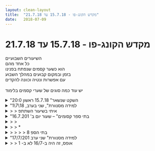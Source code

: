 ```yaml
---
layout: clean-layout
title:  "מקדש הקונג-פו - 15.7.18 עד 21.7.18"
date:   2018-07-09
---
```

# מקדש הקונג-פו - 15.7.18 עד 21.7.18 
השיעורים השבועיים<br> כל אחד מהם<br> הוא כשער קסמים שנפתח בפנינו<br> בזמן ובמקום קבועים במהלך השבוע<br> עם אפשרות ונטיה וכוונה להקדים<br> <br> יש עוד כמה סוגים של שערי קסמים בלימוד

<details>
                    <summary>"השקט שנשאר" 15.7.18 ראשון 20:0</summary>
                    שיעורי מתחיל בערך ב 19:30<br> ריב מנחה את יניב, את בועז ואותי<br> לעבודה בשלושה - <br> כל אחד מאיתנו ינחה בתורו, אחד אחרי השני,<br> כאשר אחד מאיתנו מנחה עבודה עם דגש פנימי והבא אחריו מנחה עבודה עם דגש חיצוני<br> וחוזר חלילה<br> ובכל עת, כל אחד מאיתנו מוזמן להזמין &quot;כוכב אורח&quot; לשיעור שלנו,<br> בין אם זה אחד התלמידים האחרים או חפץ\ צמח כלשהו <br> <br> בועז מתחיל - עבודה חפשית<br> מאפשרת לי תנועה מיטיבה <br> להתרווח<br> <br> אני - עבודה עם עדינות. לחקור את איכות זו - כלפי עצמנו, כלפי הגוף שלנו, בכל הרמות.<br> <br> יניב - להשתפר בפורמות<br> משתפרת עוד בפורמות שלמדתי והן הראשונה והשניה <br> <br> בועז - עבודה עם הנשימה<br> מעמיקה קצת את הנשימה, תשומת לב<br> <br> אני - לא זכור לי התרגיל שבחרתי להעביר או אם ישר עברנו ליניב - <br> יניב - מזמין כוכב אורח - את ריב<br> <br> ריב מעביר לנו הנחיה בנושא התעוררות לעצמנו - <br> כך לפעמים קורה במשך יומנו שאנו מתעוררים לעצמנו<br> ואז יכולה להיות לנו נטיה להגיב באופן שלילי יותר או שאינו מיטיב - <br> ולראות כמה שאנו ישנים רוב הזמן, לגנות עצמנו על כך.<br> וכאן, יש לנו הבחירה, לבחור לראות כמה יופי יש בזה שכרגע התעוררתי!<br> וכמה זה מופלא. <br> וכמה זו ממש התחלה מדהימה. או המשך מדהים. <br> <br> ההנחיה של ריב לנו בתחילת השיעור הייתה, שאני הראשונה שבוחרת לסיים שיעורי, ורק לאחר מכן בועז השני ואחריו יניב השלישי.<br> שיעורי מסתיים ב 20:30<br> <br> <br>
                  </details><details>
                    <summary>"למידה מסנוורת", שני בערב, 18\7\1</summary>
                    אהלן ישי, כאן ישי. מדווח מהשטח. זוכר שהיית ישי של אותו לילה בו כתבת את זה? <br> מעניין איך אתה עכשיו. מה שלומך?<br> <br> הנה, אני משאיר לך פה סיכום של השיעור שעברתי היום:<br> <br> הכל התחיל במעין רעש רקע בלתי פוסק, ותוך כדי הליכה ושיחה עם רפאל, משהו התחיל להתבהר לי, בעיקר ראיתי חוסר חשק, רק שיעזבו אותי לנפשי.<br> <br> כשהגענו לדשא בגן העצמאות רפאל אמר לי משהו כמו &quot;פשוט תהיה עם החפירות האלה&quot;, ומרגע שהוא אמר את זה משהו השתחרר קצת, נשכבתי על הדשא והתחלתי לצאת מהסרט.<br> <br> בשכיבה על הדשא עשיתי תנועות עם הידיים של העלאתן והורדתן כמו <a href=http://www.tapuz.co.il/communa/viewmsgcommuna.asp?communaid=40780&msgid=57124332 target=_blank style=color:blue>בשיעור הזה</a>. משהו נפתח אצלי בתרגיל הזה, לפתע הייתי יותר כאן.<br> <br> רפאל הדגים תנועה כזאת שבה מתרוממים משכיבה היישר לעמידה במעין קפיצה שכזו בעזרת השכמות והידיים. ברגע שהוא הדגים ידעתי שאצליח לעשות זאת עוד היום. ניגשתי לנסיונות, ובאיזשהו שלב, אכן זה עלה בידי.<br> <br> בשלב הזה כבר הייתי במקום אחר לגמרי מאיך שהתחלתי את השיעור. הייתי יותר פתוח.<br> <br> התאמנתי עם רפאל על משהו שקשור ללחימה והרגשתי שלא בא לי על זה. שיתפתי אותו והגענו לתרגול שכן היה בא לי עליו, משהו שהבנתי למה אני עושה אותו.<br> <br> קיבלתי שני טיפים: אחד מרפאל שהטיפ שלו היה לקרוא לאומנות הלחימה בשם אחר, שיטיב עם העבודה שלי - &quot;אמנות האינטראקציה&quot; למשל.<br> מריב קיבלתי טיפ שאמר לי להסתכל על הרגעים בהם חל אצלי שינוי לטובה, לראות מה הוביל אליהם, לתת להם חשיבות.<br> <br> לילה טוב (ואם לא לילה עכשיו אז פשוט טוב).
                  </details><details>
                    <summary>> > איתי בשיעור השתתפ</summary>
                    ריב, רפאל, ודניאל.<br> <br> הוא התחיל סביב 20:00 <br> והסתיים סביב 22:00. <br> נדמה לי.
                  </details><details>
                    <summary>"בתי ספר קסומים" – שעור יום ב' 16.7.201</summary>
                    התחלה: 6:25 – סיום 8:48<br> משת&#39;: אינגריד – מנחה: בן<br> <br> הדגש האישי שלי: ללמוד לשים לב לפרטים שאני נוטה לדלג עליהם בתשומת הלב שלי,&nbsp;&nbsp;או ממש להיות עיוורת לגביהם.<br> <br> הגעתי לשיעור אחרי לילה קצר מאוד, של מעט שעות שינה - בשל סוג של אנרגיה גבוהה ובלתי נשלטת שלא אפשרה לי להירדם. <br> הצלחתי להרפות מהעמדה המקובלת ומעוררת הדאגה על &quot;חוסר שינה&quot;. הצלחתי להגיע לשיעור ברוגע ועם תחושה נעימה במיוחד ברגליים ובכפות הרגליים, למרות כיווצי שרירים בשוקיים עקב הליכה מרובה בימים קודם לכן. הייתה מעין תחושה שאני מוכנה &quot;לצלול&quot; לעומק של כל דבר שלא יבוא ובלבד שאסיר מעלי את דפוס עיוורון הרגעי שמונע ממני לראות פרטים מסוימים.<br> עברתי עם בן לגן דובנוב תוך כדי שהבנתי שזכיתי בלוטו: שיעור פרטי עם בן – איזה כיף!<br> בן העברי לי כל מיני שיעורים ולבסוף קרא להם &quot;בית ספר&quot; – אכן כל אחד הוא בית ספר:<br> -&nbsp;&nbsp;&nbsp;&nbsp;בית ספר לאומנות התנועה – תרגול פורם חמשת החיות<br> -&nbsp;&nbsp;&nbsp;&nbsp;בית ספר לאומנות הלחימה - לחימה לסירוגין נגד עצמי <br> -&nbsp;&nbsp;&nbsp;&nbsp;בית ספר לבעיטות<br> -&nbsp;&nbsp;&nbsp;&nbsp;בית ספר לקרב ידיים<br> -&nbsp;&nbsp;&nbsp;&nbsp;בית ספר לגמישות<br> -&nbsp;&nbsp;&nbsp;&nbsp;בית ספר לחיים (? לא בטוחה שכך בן ניסח את זה) – או אולי נוכחות<br> -&nbsp;&nbsp;&nbsp;&nbsp;בית ספר לתשומת לב החוצה<br> -&nbsp;&nbsp;&nbsp;&nbsp;בית ספר לעבודה פנימית<br> במהלך השיעור עבדתי על חלק מפורם חמשת החיות. לאחר כ-15-20 ד&#39; של אימון שבמהלכו בן שוב ושוב עצר אותי והראה לי דברים שאני עושה ולא עושה, למדתי דבר מאוד משמעותי, גם בחלקים אחרים של השיעור: לראות את הביצועים שלי מראש בדמיון, כמעין סרטוט, תוך נוכחות מאלה, כשבכל פעם ופעם אני ממציאה את התנועה מחדש, או יותר נכון, מציירת אותה. לאחר מכן הרגשתי שעשתי קפיצה רצינית בביצוע שלי.<br> קרב נגד עצמי – כמו משחק שחמט נגד עצמי שבו השחקן נע מצד לצד. היה מועיל מאוד ואפשר לי לראות.<br> שמתי לב במהלך האימון הזה שיש לי הרגל לחסום את יכול ההסרטה שלי בדמיון; כשהצלחתי לדמיין ולסרטט בדמיון את התנועות, הביצועים שלי היו הרבה יותר בשליטה ובהדרגה הערפול וה&quot;חורים השחורים&quot;&nbsp;&nbsp;בשדה הראייה הפנימי נעלמו. <br> בן הראה לי שאני מדחיקה או חונקת רגשות שמנסים לעלות – ושזו כנראה הסיבה לערפול שלי. מהרגע שאפשרתי לרגשות להיות נוכחיים, לא הייתי לי כל בעיה להיות נוכחת, להקשיב ולהיות בתשומת לב. וואו.<br> יצאתי מהשיעור עם תחושה של ריפוי עמוק ושהשתדרגתי בצורה משמעותית כאומנית לחימה. הידד!<br>
                  </details><details>
                    <summary>> > </summary>
                    &quot;בית ספר לתשומת לב החוצה&quot; - לא היתה כותרת כזאת או דומה לה.<br> מה שהיה שם הוא הכותרת &quot;בית ספר לעבודה פנימית&quot;.<br><br><table width='70%' cellpadding='0' cellspacing='0' bgcolor='#C6C7C6'><tr><td height='1'></td></tr></table><br><b>מדברים על מדיטציה:</b> <a href="http://forums.tapuz.co.il/meditation" target="_blank">http://forums.tapuz.co.il/meditation</a><br/><br/>לומדים את אמנות המדיטציה: <a href="http://www.ThePracticalMeditation.com" target="_blank" rel=nofollow>www.ThePracticalMeditation.com</a><br/>לומדים את אמנות היכולת: <a href="http://www.MagicalChanging.com" target="_blank" rel=nofollow>www.MagicalChanging.com</a>
                  </details><details>
                    <summary>> > *</summary>
                    היכן שכתבת כאן &quot;בית ספר לעבודה פנימית&quot; היתה הכותרת המקורית (בשיעור) &quot;בית ספר לאמנות הלמידה&quot; (זה המקום שבו עברנו על שמונת בתי הספר שבהם ביקרת במהלך השיעור).<br><br><table width='70%' cellpadding='0' cellspacing='0' bgcolor='#C6C7C6'><tr><td height='1'></td></tr></table><br><b>מדברים על מדיטציה:</b> <a href="http://forums.tapuz.co.il/meditation" target="_blank">http://forums.tapuz.co.il/meditation</a><br/><br/>לומדים את אמנות המדיטציה: <a href="http://www.ThePracticalMeditation.com" target="_blank" rel=nofollow>www.ThePracticalMeditation.com</a><br/>לומדים את אמנות היכולת: <a href="http://www.MagicalChanging.com" target="_blank" rel=nofollow>www.MagicalChanging.com</a>
                  </details><details>
                    <summary>> > > > 8 בתי הספ</summary>
                    תודה על ההבהרה, לא הצלחתי לזכור.
                  </details><details>
                    <summary>"למידה מסנוורת" שני ערב 17/7/201</summary>
                    בהתחלה נשאלתי אם יש לי משהו שאני רוצה לעבוד עליו בכמה דקות הקרובות, עניתי שככה ככה, ריב ישב איתי ועזר לי לבחור דבר אחד מבין האפשרויות שעמדו מולי. בחרתי בעבודה עם כאב, בין היתר בגלל שקצת לפני שהשיעור התחיל הרגשתי שעולה בי הרבה כאב רגשי. עבדתי על זה לא מעט זמן, בהתחלה בנקודת מפגש, אחר כך תוך כדי הליכה, וגם קצת באזור המדושא שהתמקמנו בו. התמקדתי בלאפשר לעצמי להרגיש את הכאב ולתת לו מקום, ובמקביל לוותר עליו ולאפשר לו להשתחרר, בשלב מסוים הוספתי גם להנות ממנו כל עוד הוא שם. תוך כדי הליכה הונחתי גם לשים לב לרגעים שבהם אני חוזר אחרי אובדן ריכוז, ושברגעים האלה להכניס גישה של &quot;טוב שחזרתי&quot; על פני סוג כזה או אחר של הלקאה עצמית על זה שאיבדתי ריכוז. הצלחתי, כנראה יותר מאי פעם, ליישם את זה, והרגשתי שזה משפר את העבודה שלי בצורה מפתיעה. בשלב מסויים בהליכה הרגשתי כבר מותש מהכאב וההתמקדות בו ועברתי לבעיקר לוותר עליו ולאפשר לו להשתחרר. כשהתמקמנו עברתי להתמקד בלאפשר לכאב לנוע בחופשיות.<br> <br> סשן של תנועה עם דגש על הרמוניה עם הקרקע. בהתחלה הונחתי לדמיין/להרגיש שהאדמה מרפאת ומרוממת אותי ולנוע בתוך הדמיון/מצב הזה. אחר כך לתרגל מעברים משכיבה לעמידה כשבשכיבה אני נכנס להלך רוח של יאוש,ויתור,כניעה וקריסה, והמעבר מעמידה נעשה מבקביל למשהו בתוכי שמתעורר וקם. זה היה תרגול פשוט מדהים. ממש הרגשתי בשכיבה שאני מוותר על הכל ומשהו מתעורר בתוכי כשקמתי. ראיתי את הדפוס הפנימי שלי שבו יש מאבק בין המקום בתוכי שרוצה לקרוס למקום שרוצה לעמוד על הרגליים והצלחתי במהלך התרגול לאפשר לקימה לקרות בתוך חוויה של אי מאבק. חשבתי על הנפילות בחיים האישיים שלי, שבאות לידי ביטוי בהסתגרות בבית ובילוי של ימים שלמים מול המחשב, נהיה לי ברור יותר איך אצל אנשים שונים חווית הנפילה לובשת צורות אחרות לגמרי, ותהיתי איך אני רוצה לשנות את ההתנהלות שלי מול הסיטואציות האלה.<br> <br> לאחר מכן עברנו לתרגל עמידת נר, עמידת ראש (שהייתי מופתע לגלות שאני עדיין יכול לעשות אחרי שלא ניסיתי מאז שהייתי נער), ואז מעברים משכיבה לעמידה תוך כדי קפיצה בעזרת השכמות והידיים (זה היה מאוד כיף, קיבלתי כמה מכות בשכמות בדרך, אני מאמין שאם אני אוכל להתאמן על משטח יותר רך אני אוכל להצליח).<br> <br> ישבנו ביחד והונחנו להסתכל על השיעור, לחלק אותו לכמה פאזות ולשתף בחלוקה שיצרנו. תשומת הלב שלנו הופנתה לזה שחלוקות מהסוג הזה עשויות לגרום לנו למיסוך הזיכרון שלנו. הונחנו להסתכל על עצמנו ועל האחרים כמו שהם עכשיו ואז לתת טיפים אחד לשני. נתתי לריב טיפ ללמוד להיות קשוב יותר לצרכים שלו. רפי נתן לי טיפ, בהתמודדות עם גבולות, לבוא, לפחות בחל מהמקרים עם הלך רוח של נחישות ללא פשרות ולבוא בגישה של פשוט לפוצץ את הגבולות ולפרוץ אותם. לחלוטין אימצתי את הטיפ שקיבלתי והודעתי לרפי שאני אתן לו בעתיד דיווח על ההתקדמות בנושא.<br> <br> אני וישי הונחנו להתקדם במשהו ביחד לכמה דקות, ניהלנו שיחה על הטיפים שקיבלנו ואיך אנחנו רוצים לישם אותם בהמשך. לאחר מכן הונחתי להתקדם במשהו עם עצמי במשך כמה דקות, עבדתי על לישם את ההלך רוח שרפי הצביע עליו דרך תנועה, רצתי קצת, התנוענתי בחופשיות וטיפסתי על עץ. סיימתי לעצמי את השיעור.
                  </details><details>
                    <summary>> > אופס, זה היה ב-16/7 לא ב- 1</summary>
                    
                  </details><details>
                    <summary>ראשון 20:00, 15.7.18, "השקט שנשאר</summary>
                    משך השיעור 19:45-21:10 פחות או יותר.<br> עם יניב ועדי, כששרביט ההנחיה עובר בינינו בסבב ואחרי כל 3 הנחיות מזמינים &quot;כוכב אורח&quot; להנחותנו (למשל תלמיד אחר בסביבתנו, או כל דבר שאנחנו בוחרים ביחד שינחה אותנו). מרכז הכובד של כל עבודה אמור לעבור בין חיצוני לפנימי לסירוגין, מהנחיה להנחיה:<br> - עבודה חופשית (תרגלתי מנוחה לעיניים)<br> - איכות של עדינות בסביבה תנועתית<br> - פורמות<br> - (בהנחיית כוכב אורח - ריב) ברגעים שאני מזהה שלא הייתי פה, רגעי התעוררות כאלה - אפשר להגיב בבאסה על שנרדמתי ואפשר להגיב בשמחה על הזיהוי של זה. תרגלנו לבחור בתגובה המוארת יותר, אפילו שזה מלאכותי כרגע ולא קורה מעצמו.<br> - תשומת לב לנשימה בתוך סביבת עבודה חיצונית לבחירתי<br> (השיעור של עדי הסתיים כאן, המשכתי בסבב עם יניב)<br> - תרגיל התבוננות בעין אחת (יד מסתירה כתריס), בעיקר בעין חלשה<br> - תרגול של מנוחה, בכל הרבדים<br> - (ריב הנחה) לשים לב לדמות הפנימית שאני מחזיק ביחס להורים שלי. יכול להיות שהיא מוגבלת ותקועה, לא שייכת לסביבה שבה נמצאת ולא משתנה. אולי בניגוד לאיך שההורים שלי באמת. לאפשר לה להיות חיה, דינמית, כמו שאר הסביבה שהיא נמצאת בתוכה.<br> - הליכות התעמלות (תרגלתי רק לרגע)
                  </details><details>
                    <summary>שלישי21:30 17.7.2018 "לב העניין</summary>
                    הגעתי לנק&#39; המפגש ב20:30, השיעור שלי התחיל כמה דק&#39; מאוחר יותר.<br> עברתי על חומרים שקשורים ללימוד של אקהרט טולה. התנסיתי בהתבוננות באובייקטים השונים<br> החולפים בי. <br> <br> סיגל התחילה לי את השיעור הרשמי. תוך כדי עליה למקום השיעור (גג גן העיר, החלק הצפוני) <br> שימת לב לאיברים שונים בגוף כשכל אחד אומר שם של איבר. בתוכי, תרגלתי &quot;הוספה&quot; של תשומת<br> לב במקום &quot;החלפה&quot;, כלומר, כפות רגליים… ואז גם שכמות וכו&#39; בנוסף לתחושת כפות הרגליים.<br> <br> לאחר מכן בגג גן העיר לשים לב להצלחות מהיום ומהשבוע ולומר &quot;יש&quot;. שמתי לב שבתוכי<br> עולים תגובות שלא כל כך מסכימים ל&quot;יש&quot; הזה. זה עזר לי לכוון את ה&quot;יש&quot; למקום כזה שלא<br> נלחם בתופעה הזו אלא שם לב באופן עמוק יותר למה שטוב, אומר את ה&quot;יש&quot; ומרגיש<br> אותו הרבה יותר טוב.<br> <br> <b>שלשת ההיערכויות</b><br> <br> <b>הצייר</b>: היכולת שלי למשל לצייר עם הגוף עבודת פורמות מרוממת, עבודות חיצוניות שונות...,<br> ופנימית, עבודות פנימיות, לכוון את תשומת הלב לכאן או לשם. מעין עבודה אקטיבית, ידועה, מתמשכת.<br> כשאני מצייר הראש מתרוקן ממחשבות, נקי יותר. יש תחושה של יכולת, זרימה, עוצמה, הרמוניה. <br> אפשר לעבוד עם ההיערכות הזו ולהנות ממנה יותר.<br> <br> ברוב הפעמים שאני &quot;מצייר&quot; אני עושה זאת כאשר אני מרגיש טוב עם עצמי או כאשר אדם אחר מנחה<br> אותי וזה &quot;בדיוק מתאים לי&quot;. בשאר המקרים או שאני נאבק באיזו דרך ומצליח לעשות משהו או<br> שאני פשוט בלוע\תקוע\מסתבך עם עצמי ולא עושה. אני יכול <b>להגביר את היכולת שלי לצאת מעצמי</b><br> בין היתר על ידי כך שאני מדמיין שמישהו אחר מורה לי לעשות עבודה כזו או אחרת, למשל. אני חווה את<br> היכולת לצייר כרצוני ולעבוד, לצאת מעצמי ולעשות, כדבר מאד משמעותי ומהותי עבורי.<br> <br> <b>המתבונן</b>: היכולת, האפשרות שלי להתבונן על הכל. יש בזה הקלה, הרפיה. אם אני במחשבות<br> אובססיביות למשל, החלק שמתבונן בזה משוחרר מזה, חלק ממני משוחרר מזה. אפשר להנות מהיכולת הזו.<br> <br> <b>היודע</b>: זה שיודע שמשהו נכון. זה מעבר לחשיבה. למשל, זה שהגיע לשיעור קונג פו כי הוא יודע<br> שזה טוב עבורו. זה שכותב כאן ביומן השיעורים… עוד דוגמאות שעלו לי: תחושות שעולות כאשר אני מרגיש<br> את הגוף, עבודות שונות של מודעות\ מדיטציה שמרגישות ממש טוב, אמיתיות כאלה, הסכמה להיות עם מה שיש. <br> פשוט תחושה עמוקה שיודעת שזה נכון. הרגשה מיוחדת ועמוקה כזו של &quot;כן&quot;...<br> <br> אפשרתי לעצמי לקבל דוגמאות כאלו מעצמי ללא מאמץ על ידי כך שאני מאפשר להן להגיע. פחות חיפוש<br> אקטיבי אלא יותר איפשור לדברים להגיע אליי.<br> <br> השיעור הסתיים ב22:27<br> <br> מתוך המייל שנשלח לאחר השיעור:<br> <br> <br> הקוד ליומן הפעם: <b>&quot;לב העניין&quot;</b><br>  <br> לב העניין<br> מאפשר<br> בין היתר<br> לדעת אותו נכונה<br>  <br> מפני שלב העניין<br> משרה הרמוניה על העניין כולו<br> ומקושר לשאר העניינים שבעולם העניינים<br> ככה שהוא גם מאפשר הרמוניה עם עניינים אחרים<br>  <br> סיגל – נגעת הערב בלב הקונג-פו<br> חגי – נגעת הערב בלב הווייתך<br> שי – נגעת הערב בלב העניין<br>  <br> גם אם עדיין אינך יודע/ת את זה<br> <br> <br> <br>
                  </details><details>
                    <summary>שני ערב 16.7.20 "למידה מסנוורת</summary>
                    השיעור שלי החל בשעה 19:30 והסתיים בשעה 21:44<br> השתתפו בו מלבדי גם ריב ורפאל ומיכל ושיר ודניאל וישי וסאשה<br> <br> מודעות ל-3 קומות המקדש<br> מודעות להיות השיעור טיפול בין היתר. בעצמי, באחרים.<br> <br> עבודה בעמידה סטאטית - הידיים כמרכזיות של נתיבי אנרגיה אל הגוף כולו<br> <br> עבודה עם סאשה - המדיטציה של האדם השקט בתחנת הרכבת ההומה<br> המדיטציה של הידיים המונחות עלי בלוקיישנים נבחרים<br> <br> עבודה עם אובדן מיקוד / אובדן דרך - מה עכשיו? איך עכשיו? - אלה רגעים חשובים. עולים מידי פעם גם ביום יום. לשים לב למה שקורה בהם ומה שאני עושה איתם. <br> עבודה עם פורמות כבתי ספר לתנועה, בתי ספר ללחימה, בתי ספר לבריאות ועוצמה. <br> עבודה עם עמידת ידיים כסביבת מדיטציה. <br> <br> תודה רבה!<br>
                  </details><details>
                    <summary>שלישי בוקר 17.7.18 "מגדל הלמידה</summary>
                    השיעור שלי החל הפעם בשעה 9:05 והסתיים בסביבות 11:40<br> בהשתתפותי ובהשתתפות ליעוז<br> <br> לחימה:<br> אנחנו לא עושים עכשיו משהו שנקרא קרב. אין קרב. יש את הבנאדם הזה שצריך עכשיו לנטרל. זה הכל. לא לבזבז זמן על לעשות קרב, להיות טוב או לא טוב בזה, לתהות אם יהיה כך או אחרת. יש עבודה לעשות. <br> <br> מפגש בין שני יוצרי מציאות.<br> <br> היזכרות ברגעים שבהם נדמה שניצבת בפני אתגר שהיה מעל לכוחותיך, אבל בכל זאת ניגשת לזה, ובשלב כלשהו, להפתעתך, זה נכנע בפניך. <br> <br> לקחת צורה כלשהי, תבנית כלשהי, אימאז&#39; כלשהו, ולהניח לו לשיר דרכי.<br> <br> לדמיין שהשני לוחם שמסוגל להוריד גם לוחמים בריונים כאלה - אסור לאפשר לו לגעת בי, חייב להיות מאוד יעיל ולסגור עניין כמה שיותר מהר. <br> <br> השימוש בשער הפנימי:<br> דמיון שכזה - אני גר בבולגריה כזה, או ארץ אחרת. אין לי כלל שיעורים מונחים פיזיים. אני בתהליך התפתחות עצמאי שכזה. אבל כן יש לי את המקום הזה באינטרנט. איזה משאב אדיר ויקר ערך זה עבורי. עבור העבודה שלי. כמו מין פייסבוק כזה. אבל כשאני בא אליו, אני יוצא עם אוצרות עבורי.<br> <br> היום יום כמרחב של התפתחות:<br> כל היממה לרשותי. כל השבוע לרשותי. כל החודש לרשותי. כל שעה ושעה. כל דקה ודקה. אין סתירה בין תכנים אחרים שיש בהם ובין העובדה שכל הארץ המופלאה ורחבת הידיים הזו לרשותי. ההיפך. זה רק הופך את היום יום למגרש משחקים עם כל מיני מתקנים מעניינים במקום לפלטה שטוחה כזאת. <br> <br> לדמיין תהליך התפתחות שנמשך 7 שנים מהיום. מה היינו רוצים שיהיה שם בתהליך הזה? אילו משאלות חיות בנו כרגע? אילו משאלות רוצות להתבטא דרכנו?<br> <br> לקבוע זמן היום שבו נעשה משהו. שלי היה בשש בערב, היזכרות ברגעים מוצלחים מתוך הקרבות שעשינו. במשך 10 דקות. נעשה, ורשמתי לי במחברת לאמנות הלחימה שלי. <br> <br> תודה!!
                  </details><details>
                    <summary>יום רביעי לילה "לטפס למעלה</summary>
                    <br> מה קיבלתי היום באימון, איזה צעצועים? מתנות? <br> <br> הרחבת הדימיון, בית הספר שלנו – בית הספר הג&#39;די בעוד שני דורות מתאמנים בחוץ כמו במלחמת הכוכבים או באתונה- יוון הקדומה.כשאני מתפתחת <br> כל צעד קסום<br> מכשאני לומדת ומתפתחת -האחרים בבית הספר לומדים ותפתחים, <br> כשאני לומדת באימון אני מתאמנת להרחיב את זה לתחומי חיי האחרים<br> לגבי יומן השיעורים ובכלל- למידת&nbsp;&nbsp;הקלילות והשמחה והריפוי יבוא<br> קלילות קלילות קלילות ושמחה<br> סריקת יומן השיעורים של האחרים איזה מידע נצרב בתודעה שלי? איזה מידע של האחרים אני צריכה לקבל? <br> כשאני לומדת ומתפתחת זה מרים את אנרגיית ההתפתחות של האחר, כשאני מושפעת ולומדת מהאחר זה גם מוריד את האנרגיה של האחר<br> קלילות קלילות קלילות ושמחה<br>
                  </details><details>
                    <summary>> > </summary>
                    &quot;כשאני מושפעת ולומדת מהאחר זה גם מוריד את האנרגיה של האחר&quot; - מה הכוונה? זה נשמע לי מוזר ולא טוב, דבר כזה (ולא מצלצל לי כמו משהו מהשיעור). איך יתכן שכאשר את לומדת מהאחר (כלומר, משתמשת בנוכחותו לטובה), זה מוריד את האנרגיה שלו?<br><br><table width='70%' cellpadding='0' cellspacing='0' bgcolor='#C6C7C6'><tr><td height='1'></td></tr></table><br><b>מדברים על מדיטציה:</b> <a href="http://forums.tapuz.co.il/meditation" target="_blank">http://forums.tapuz.co.il/meditation</a><br/><br/>לומדים את אמנות המדיטציה: <a href="http://www.ThePracticalMeditation.com" target="_blank" rel=nofollow>www.ThePracticalMeditation.com</a><br/>לומדים את אמנות היכולת: <a href="http://www.MagicalChanging.com" target="_blank" rel=nofollow>www.MagicalChanging.com</a>
                  </details><details>
                    <summary>"חיפוש רמות חדשות" – שעור יום ד' 18.7.201</summary>
                    התחלה: 6:25 – סיום: 8:20<br> משת&#39;: אינגריד, רמי (יואב ותרצה ניהלו שעור משלהם במקביל) – הנחיה: אינגריד<br> <br> מאוד התחברתי לנושא השלווה העמוקה והתמקדתי בעיקר בזה, רוב השיעור.<br> במעבר לגן דובנוב הנחינו לנהל כל אחד את השיעור של עצמו. אחרי כדקה הונחינו להעמיק את השלווה הפנימית תוך התבוננות פנימה והחוצה, תוך הליכה עם ראש מורם והתבננות מסביב, לשים לב כיצד הגירויים החיצוניים משפיעים על החוויה הפנימית. שמתי לב שרמי צועד עם ראש מוטה למטה ומסתכל על הרצפה וחשתי צורך לומר את ההבהרה הזו, זה גם היה דגש מועיל עבורי.<br> תרגלנו גמישות, מתיחות, פורם 5 החיות, בעיטות שונות, לפי בחירה, אגרופים והסתות; העמקת שלווה, עם דגש על תנועות גוף מדויקות עם מינימום מאמץ. <br> לעצמי שמתי דגש על הכלת כל הרגשות והמחשבות והרעש בראש. שמתי לב לרגש שעלה בי מלראות את יואב מנחה את תרצה: מעין צביטה בלב שאני מפספסת משהו, מתוך תחושה שזה בטח שווה יותר מההנחיה שלי. הצלחתי שלא לשפוט את עצמי על זה ולהישאר &quot;אצלי&quot;; לאחר זמן מה רגש הקנאה נחלש ונעלם. לאחר מכן עלו מחשבות שההנחיה שלי &quot;חלשה&quot; וחסרת דינמיות; הצלחתי לאפשר גם לרגש הזה, עד ש&quot;התאדה&quot;. <br> בחוויה שלי לא השתדרגתי כאומנית לחימה בשיעור הזה – אבל בדיעבד נדמה לי שחיזקתי את היסודות שלי, מה שחוץ לי כדי להיות אומנית לחימה טובה יותר.<br> לקראת השעה 8:00 הונחינו לעבור מקום וצעדנו עד לקפה ארומה ב&quot;לונדון מיניסטור&quot; תוך כדי שיחה חופשית – שיצאה מדהימה מכל הבחינות, גם מבחינת מה שרמי אמר וסיפר, שהיה מאוד רלוונטי ומלמד עבורי, גם מבחינת המרחב שנוצר שבו יכולתי לספר דברים רלוונטיים מאוד עבורי. סיימנו את החלק הרשמי בשעה 8:15 בערך.<br> לאחר מכן המשכנו עוד בשיחה מרתקת, מעשירה ומרפאה.<br> בסיום השיעור הרגשתי שאני הרבה יותר קרובה למקור האור, החוכמה והאהבה שלקראתו אני צועדת.<br> גם עבור ההתמודדויות שלי במקום העבודה, בימים אלה, השיעור הזה היה ממש מתנה עבורי וצייד אותי היטב להתמודדות יותר רגועה ומיטיבה.
                  </details><details>
                    <summary>"חיפוש רמות חדשות" יום ד 18 ביולי בוק</summary>
                    הגעתי ב0635 ואינגריד כבר הייתה והתחילה את השיעור של שנינו.<br> שיעור שלי הותחל עוד 10 דקות קודם. כשעבדתי במסגרתו על <br> מחשבות שליליות, והטוב שהן מנסות להרעיף עלינו. למרבה הנס,<br> העבודה הזאת התחברה לעבודה שעברנו בסוף השיעור בשיחה עם<br> אינגריד. בין לבין הענקתי לעצמי עבודה מופלאה בתרגול 5 החיות,<br> תוך דגש לשיפור ההארות מהמבחן, ועבדתי נפלא על בעיטות, משום מה<br> 12 בעיטות לכל ענף בעץ. הדגש על מנוחה תוך כדי וגם כנושא מבודד,<br> עזר לי, והייתי צלול מספיק לזכור אותו רוב הזמן. עברנו לארומה<br> ולכמה תובנות על כוס קפה ועוגיה. המשכנו מעט לאחר שהשיעור הסתיים,<br> והנה הגיעה תרצה והחליפה אותי.
                  </details><details>
                    <summary>רביעי 20:00 18.7.2018 "לטפס למעלה</summary>
                    הגעתי ב19:20<br> השיעור התחיל ב19:30<br> מיקום השיעור: גג גן העיר, החלק הצפוני.<br> <br> חזרה על שלשת ההיערכויות מאתמול (יושב, נזכר)<br> <br> שולפים אותי לעבודה על להינות מהתנועה שלי... לא מרגיש מחובר לשיעור בשיט... מתחיל בקטנה... מצליח להתחבר...<br> עושה כמה תנועות רכות ונחמדות מתוך המצב שלי... נחמד. <br> <br> בשיעור הייתי עצבני וטרוד. מופגז פנימית, מתח ולחץ... עומס.<br> <br> מקבלים לעשות קרבות וכל מיני. מרגיש שאני לא בשליטה. שהקרב שלי חרא, שאני לא מצליח להתנהל פנימית טוב,<br> מנסה להיזכר ב5 הדגשים מהשבוע שעבר... קצת מצליח... אני לא נינוח, מאד לחוץ... מחפש דרך לצאת מזה... מצליח טיפה...<br> לרדת מחגי... לרדת מחגי... לרדת מחגי... <br> <br> המתח שאני מביא לקרב עושה אותי פגיע... אני לא כאן ועכשיו, אני צפוי, אני נוקשה...<br> <br> בועז מקדם אותי בזה. דוגמה שיכולה להיות היא אדם מאד גדול וחזק פיזית ואני עדיין מרגיש בשליטה מולו. אני מרגיש בשליטה<br> גם בסיטואציה, אם קורה משהו אני יכול לו. מבפנים אני מרגיש שאין לי שליטה על מלא דברים,<br> שהחיים שלי בכלל לא בשליטה. הכל רעוע, מלא חרדה, שיקרה ככה, וככה, ואני לא מסוגל פה ולא מסוגל שם. מרגיש גם שאני ממש לא <br> בשליטה בשיעור. כאילו מישהו תופס אותי ומכריח אותי להשתפר ולהתקדם כמה שיותר, להיזכר בדגשים, לשפר את העבודה שלי, לעשות,<br> לעשות, לעשות... אין רגע של מנוחה. השיעור שולט בי ולא אני שולט בשיעור. בולט הדבר במיוחד בקרב שבו אין זמן לחשוב על שיפור<br> הממשק הפנימי. צריך לתפקד. לספק תפוקה. מרגיש בסביבה הזו בלחץ אטומי. יודע גם שזה לא המצב בשיעורים אחרים, המציאות<br> באותו רגע נצבעת בצבע כזה שמראה לי שזה תמיד ככה.<br> <br> מהעבודה עם בועז: אני בשליטה. אני אומר לעצמי את המילים האלה ומנסה להרגיש. מרגיש את כל ההתנגדות הפנימית לכך (&quot;מה פתאום איזו<br> שליטה&quot;?) אבל מרגיש יותר בשליטה, מרגיש יותר את הצדדים שיכולים לקחת שליטה. שליטה בשיעור, בסיטואציה. בסיטואציות שבהם<br> יש לחץ ומיליון דברים עולים ואני מרגיש צורך לעשות סדר. נמשך השיעור ואני ממשיך להרגיש את זה טוב יותר.<br> <br> הסתיים: 21:09
                  </details><details>
                    <summary>"לטפס למעלה" רביעי ער</summary>
                    <br> הגעה כמה דקות לפני חמש, התחלה מעט דקות אחרי.<br> <br> התחלה עם מיקוד בעזרת כתיבה. היה לי יום משמעותי עם תובנות, בעיקר למטרות הדרור והצלחה עיסקית.<br> <br> 3 דימיונות לעבודה בפרקי זמן שונים.<br> משך השיעור, לאורך כך השיעור אי הולכת להיות הנאה ולמידה גבוהה במהלכו.<br> נקודת סיום השיעור - הסתכלות על הנקודה הרשמית הזו ולטשטש אותה ולראות שהיא עשויה להמשיך מחוץ לשיעור.<br> הגעה הביתה - דימיון עשייה שלא קוראת בדרך כלל. ולראות אותי עושה את זה.<br> <br> המשך עבודה, עבודה עם התחייבות של דרור להיות סגור ומוגן.<br> עלה לי רעיון לעבודה, לבצע חיזוק להבות ( מכה תחתונה עליונה ותחתונה ) תוך כדי הליכה אחד לאחור ואחד לפנים ולשדרג את זה עם שינוי ההליכה ללא תיאום.<br> <br> עבודה עם התחמקות מאגרוף שלוש נסיוונות כל אחד. עבודה מאוד ארוכה, היזכרות שתרגיל יכול להיות כל השיעור כולו. היה לי טוב עם זה. חיפוש אחר ההתחמקות, הרגשתה בדיקה עם הרפיית המקבלת האם עוזר לה..חיפוש, ולמידה.<br> <br> העברת השיעור לתוך הקניון גן העיר. איסור לעלות לגג גן העיר. להיות קשוב לדרור.<br> הנאה בקניון מרובה, היכולת להיות שם ללא אג&#39;נדה או סידורים הייתה ממש כיפית. הסתכלות על אנשים, הרבה עבודה של איפשור.<br> חופש לנשנש דבר מה שבא עם רצון. בחינה של המיקום.<br> קריאת סיפור ילדים.<br> <br> עזיבה דרך שער אחר בשעה 19. הריכיבה על האופניים הבייתה הייתה נפלאה, שיניתי את הראייה להסתכל יותר גבוה ולראות את העצים הייפים והמרפסות היפות. שדרות חן ורולטשילד פשוט יפיפיות. נסיעה באופניים הייתה שונה לחלוטין.&nbsp;&nbsp;הדרך קיבלה פחות מיקוד והסביבה נראתה שונה. מה שדרש להאיט את הקצב. כיף להכיר עוד אופציה לראות את הדרך.<br> <br> <a href=http://www.tapuz.co.il/communa/viewmsgcommuna.asp?communaid=40780&msgid=57087236 target=_blank style=color:blue>מדדי דרור לשיעור</a>:<br> הנאה 3<br> לימוד 3<br> <br> <br> <br> <br> <br> <br>
                  </details><details>
                    <summary>רביעי לילה 18.8.18 "לטפס למעלה</summary>
                    השיעור שלי החל בשעה 21:00 והסתיים ב-23:15 לערך. אם כי הוא המשיך &quot;לא רשמית&quot; עוד כחצי שעה לאחר מכן. <br> <br> מלבדי הייתה בו גם שיר, וחלקו השני, החל מסביבות 21:50 התנהל ברובו ליד השיעור של 20:00 בגג גן העיר - שבו נכחו בנקודה זו - ריב ובועז. בן הנחה חלקים ממנו. <br> <br> הגעתי על הדקה ל-20:55, כפי שתכננתי לי. והתחלתי את השיעור בתשע בדיוק. כשאני מונחה לשמוע בבהירות גדולה את ההנחיות העולות בי, ולאחוז היטב במרחבים שבתוכם אני עובד. <br> <br> החלק הראשון היה עוצמתי ביותר<br> אני לא צריך להגיע לשום מקום. אני כבר פה. מדיטציה שזכתה לכינוי החיבה דיג&#39;י-גדל - לפני השיעור חיפשתי ומצאתי תיעוד שלה באחד מיומני העבודה שלי, כציור נפלא שנתן לי מידע שחיפשתי על איך לבצע אותה נכון. &quot;מעניין מה יהיו הכמה מחשבות הבאות שלו/של זה&quot;, עבודה עמוקה עם אמונה הגורסת בעקשנות שאסא מעפן - בעזרת 4 השאלות של &quot;העבודה&quot;, כאשר כל שאלה היא סביבת מחקר מגניבה. <br> <br> החלק השני<br> החל בבואה של שיר. עלינו למעלה תוך שאנחנו מדמיינים לטובה את בית הספר שאנחנו לומדים בו. מדמיינים שעברו כבר כמה דורות של תלמידים בו. אולי יש לו בניין שהוא ממוקם בו. מין בית ספר לג&#39;דאים או קוסמים כזה. <br> <br> קיבלנו הנחיה שהמגע של הרגליים שלנו בקרקע יהיה קסום. <br> <br> בהגעה אל איזור האימון, שוב נעצרתי ותהיתי איפה יהיה נכון להתמקם. שום דבר לא הרגיש לי אידיאלי. אז נעצרתי ושלחתי שאילתה. המידע הגיע - היה עלינו להתמקם באותו המקום שבו התמקמנו ברביעי הקודם. כאשר אנחנו עוברים בדרך במרחבים שתוכנתו לספק התקדמויות באמנות הבריאות והריפוי, אמנות הלחימה והתנועה, בלהיות מאושר, בטיפים לחיי היום יום ובמודעות למחשבות. <br> <br> בדרנו אל המקום, ברגע מסוים, נעצרנו באזור הבריאות הריפוי, ושם נאספנו על ידי בן. <br> <br> המשך דיווח על חלק שלישי ורביעי של השיעור (וגם על החמישי הבלתי רשמי), בהודעה הבאה. <br> -&gt;
                  </details><details>
                    <summary>> > המש</summary>
                    נאספנו על ידי בן שהעביר לנו לימוד בנוגע לשער הפנימי.<br> היו בו דברים רבים שהדהדו לי עם אלמנטים שעלו בהכנה שלי לשיעור.<br> פה ושם עלו בי קולות מתנגדים שונים שזכו לטיפול במקום. <br> חלק מהלימוד עבר דרכי בהנחיה שקיבלנו אני ושיר לנהל שיחה מועילה בנושא זה.<br> <br> מה שהגיע אלי:<br> כאשר אנו עוזרים למישהו להשתפר בדבר מסויים, אנו עוזרים לו להשתפר בכל הדברים<br> הזיהוי של משהו לא נכון שמישהו עושה כרגע -&gt; ניתן לזהות טעות בצורה כזו שגם מצבי משתפר וגם מצבו של מי שזיהיתי אצלו את הטעות יכול להשתפר.<br> בכל דבר ניתן לטפל בביטחון, אפילו בכדור קוצני. שדוקר בכל הפינות. ניתן פשוט לעטות זוג כפפות עבות למשל. <br> הדרך לתעד לעצמך כך שתוכל ללמוד מזה היא אמנות בפני עצמה. עד שלא חזרת ולמדת ממשהו שתיעדת לעצמך עדיין לא התחלת ללמוד איך לכתוב לעצמך נכון. <br> <br> [מכיוון שבדיוק היום הצצתי ביומנים שלי כדי לחפש תיעוד של מדיטציה שעשיתי, יכולתי להתבונן בחלק זה על הצורה שבה החומר מתועד אצלי ביומנים, על השימוש שאני עושה בו ועוד.]<br> <br> שאלה, מה אתם צריכים ללמוד כדי שהלילה, מקסימום מחר יתנוסס הסיכום שיעור שלכם ביומן?<br> שאלה 2, מה אתם צריכים ללמוד כדי שתקראו את זה וזה ישמח אתכם?<br> <br> התשובה שלי: כלום. אני רק צריך לרצות שזה יקרה. אם ארצה, זה יהיה. ואם זה לא יהיה, זה בגלל שלא רציתי. <br> <br> התשובה של שיר הסתברה כ-היכולת לגשת לזה בקלילות רבה ובכיף.&nbsp;&nbsp;לא לעשות מזה עניין גדול. ולהתמקד במה שמשמח אותה שם. <br> <br> חלק רביעי<br> ממשיך לי ולשיר עד תום השיעור אינני זוכר משהו משמעותי מחלק זה. <br> <br> חלק חמישי<br> בדרך חזרה, העמקה נוספת בהיותי במקום הנכון בזמן הנכון. <br> <br> שיעור נהדר ביותר. <br> תודה!
                  </details><details>
                    <summary>"לטפס למעלה" רביעי בשמונ</summary>
                    היה שיעור נחמד עם בן, ריב, ניקו, בועז וחגי<br> הגעתי לנקודת המפגש בערך ב שבע שלושים וחמש ואחרי דקה ריב הציע לי לקחת את התיק וללכת איתו לנקודת השיעור. בדרך תרגלנו תשומת לב ליופי שמסביב, ליופי שבנו - הפנימי והחיצוני, תשומת לב למרחבים שמסביבנו, וכשהגענו לנקודת המפגש תרגלנו שיפור יכולת ההתמצאות במרחב וניווט והנאה מהנשימה.<br> לאחר מכן בהנחיית בן תרגלתי את חמשת החיות ואחרי זה ניקו ואני עשינו תרגול ארוך של גמישות כשיכולת ההנאה שלנו מהמתיחה היא הערך העיקרי.<br> בהמשך ניקו ואני עשינו קרב בעיטות שאחריו בן הראה לנו בעיטה סיבובית עם השוק ודרכים שונות לעשות אותה עם הרגל האחרוית והקדמית + התחמקויות מאותה בעיטה.<br> לאחר מכן עשינו עוד סיבוב נוסף של קרב והרגשתי שיפור ניכר לעומת הסיבוב הקודם.<br> זה גם היה החלק שהכי נהנתי בו בשיעור. בשאר הזמן הרגשתי קצת מנומנם וחסר ריכוז. <br> אחרי זה עשינו עבודה פנימית אישית.<br> <br> השיעור הסתיים בערך בתשי ורבע-עשרים<br> תודה!
                  </details><details>
                    <summary>רביעי בקר-"חיפוש רמות חדשות</summary>
                    <br> <br> ברגע שהגעתי יואב אסף הלכנו לגינת דובנוב<br> באיזה שהוא שלב יואב שאל , מה הייתי רוצה לתרגל,איך מרגישה,מה מצבי קונג פו<br> .אמרתי שאני מרגישה קצת שונה .שאל אם זה נעים לי.וזה באמת לא הרגיש מאוד נעים.<br> כפפות -לעשות איתם פורמה . היה מאוד נחמד ושונה להרגיש אותם לא מעמדה&nbsp;&nbsp;מגוננת או תוקפת.<br> קרב מהמותניים&nbsp;&nbsp;ומעלה&nbsp;&nbsp;להרגיש את הגוף את ההרמוניה ,התנועה לפני הכל,אחרי זה קרב שאני בעמדת התוקף ויואב מגן-נזכרתי בתרגיל שפעם בן נתן לי ללכת תוך כדי הקרב רק&nbsp;&nbsp;לצדדים וקדימה בלי אחורה .מצב שמעודד אותי&nbsp;&nbsp;ליזום&nbsp;&nbsp;תקיפה.<br> פורמה כלשהיא בקצב איטי -במידה שנעים לי עם האיטיות שבה.ניסיתי לדמיין את התנועה לפני כל שלב ,זה אתגר לא פשוט עבורי.<br> שיחה חופשית .- יואב -להוריד עשיות מיותרות.<br> לשנות מיקום של המשרד..עברה תחושה של פיקחות ורכות , לחזור לבית תרתי משמע .שאל אותי מה אלמד היום ,אם אני מתכננת את השיעורים ,בהתחלה לא ידעתי לאחר כמה שניות נזכרתי ברעיון&nbsp;&nbsp;להעביר לתלמידים איך להתבונן בצורה שונה על הציור.זו היתה הכנה נפלאה לשיעור ציור שהעברתי לאחר מכן.העברתי ליואב תרגיל קטן בהשראת נקודת המבט החדשה .התבהר לי שחשוב&nbsp;&nbsp;שאתכנן שעורים מראש .גם אם אשנה לגמרי את התכנית.<br> <br> הרבה שקט והקשבה .לצלילים מרוחקים וכאלה שלא.לגן עצמו.<br> כמעט ולא היו תרגילים . היינו שם באור ביופי ובשקט.<br> <br> <br><br><br><table width='70%' cellpadding='0' cellspacing='0' bgcolor='#C6C7C6'><tr><td height='1'></td></tr></table><br><a href="http://www.tirzafreund.com" target="_blank" rel=nofollow>www.tirzafreund.com</a>
                  </details><details>
                    <summary>17.7.18 שלישי ערב "לב העניין</summary>
                    שיעור נעים על גג גן העיר בצד שמאל. <br> מגיע עייף כרגיל. <br> <br> לעלות למעלה עם דגש על הרפיה. עולה לאט ובנעימות. <br> <br> משימה: לכתוב דף שלם. מה שרוצה. מזל שהבאתי מחברת חדשה ועט טוב. <br> כותב. שופך קצת קיטור על הדף. זה עוזר ונותן תחושת שלווה מסוימות. <br> <br> אחר כך עבודה על ראייה מול הטקסט הכתוב. לבדוק את העבודה של העין הדומיננטית לעומת זו שפחות. מגלה שמצליח להחליף את הדומיננטיות בין העיניים עם קצת תרגול. <br> <br> אני יוצא עם תחושה חזקה ששלווה פנימית זה מםתח חשוב בתקופה הנוכחית, בריצה המתישה שהיא החיים שלי כרגע. <br> <br> אחרי השיעור בן כותב במייל שנגעתי בלב העניין. <br><br><br><table width='70%' cellpadding='0' cellspacing='0' bgcolor='#C6C7C6'><tr><td height='1'></td></tr></table><br><img border=0 src=../tapuzforum/images/Emo42.gif><br><br><b>יש בי אהבה והיא תנצח.</b><br><br><br><a rel=nofollow href=http://blog.tapuz.co.il/pathoftheone target=_blank style=color:black>http://blog.tapuz.co.il/pathoftheone</a>            <br><br>
                  </details><details>
                    <summary>שיעור לא רשמי 18.07 21:0</summary>
                    מילת קוד לשיעור: &quot;תבניות טהורות&quot; <br> עבודת הכנה של תנועות קסומות. <br> ריכוז ושחרור.<br> העבודה המרכזית לקחת שני תיאורי יומן של משתפים ביומן השיעורים ולהפוך אותם לגנריים מספיק כדי שאוכל להשתמש בהם באופן אישי לגמרי,המתכון לשיעור.<br> הצלחתי חלקית עם שיעור אחד, קבעתי לעצמי לנסות לעשות כך עם סיכום שיעור שני, טרם קבעתי זמן ומועד לניסיון זה.
                  </details><details>
                    <summary>שבת 21.7 "ממשיכים לבנות ולהיבנות</summary>
                    השיעור שלי החל בשעה 15:30 והסתיים בשעה 17:45 בערך<br> השתתפו בו מלבדי אלון ועומרי<br> <br> הגעה מדוייקת אל נקודת המפגש. <br> לשמוע בבהירות את ההנחיות המתקבלות<br> תלמיד מעולה בבית ספר מעולה<br> מדיטציה בעמידת ידיים<br> <br> מתוך השיעור המשותף<br> דגם של אורגניזם שהתפתח כאן במשך מעל מליארד שנה. מותאם בשלמות. ברמת טיפול ובריאות של אריסטוקרט. <br> <br> טעימת מבוא , סביבת העבודה של עמידה סטטית - כולל בקשת &quot;ביפ&quot; כאשר זה מתחיל להיות מאתגר. העמידה - בתחילה &quot;עמידת אפס&quot;, לאחר מכן, ידיים פשוטות לצדדים כמו צלב. יחס אוהד כלפי האתגר. להגיד לזה כן. להיות מודע לאפשרות שלי בכל רגע לבחור להוריד את הידיים. אין בכך כל רע. ולבחור כל עוד רצוני לעשות זאת, להמשיך ולהיות בתוך האש של האתגר. <br> <br> בחירה מדויקת של ההתמקמות. עצירה, סקירה של האיזור. המתנה סבלנית. קבלת ההנחיה הנכונה והתמקמות. <br> <br> כניסה אל האנרגיה של הגוף -&gt; כפות הידיים כשער, כפנסי מודעות. המסוגלות גם להדליק חלקים אחרים בגוף. <br> <br> העולם כסביבה מופלאה. מותאמת בשלמות לנו. מזינה אותנו בכל רגע ורגע. הכרה בזה. זיהוי שלנו ככדור הארץ (שלוחות של, חלק מ, אחד עם), התמסרות.
                  </details><details>
                    <summary>קונג-פו שני ערב 16.7.18 "למידה מסנוורת</summary>
                    המשך עבודה על <br> <br> התחברות למקור האנרגיה שלי - להפוך אותו לזמין מתי שאני בוחר ...עמידות כוח מנטאליות (תמונות מנטאליות מתורגלות , שערים למצב X<br> אמן קונג פו עיוור - חוש שימיעה , תפיסה היקפית ....האם קימת יכולת להיות לוחם מדהים אם אתה עיוור ...? לחקור את הנושא <br> <br> טרנספורמציה , הנעה , עזרה <br> <br> הרמוניה עם הקרקע , פיזיז ומנטאלי <br> <br> מטרה לקחת ברצינות את אימוני הקונג פו שלי ..<br> זהיתי שהתפיסה שלי את המוסג &quot;ברצינות&quot; ....מאוד קשוחה ושיפוטית....מעורר בי הרבה התנגדויות <br> <br> לרכך ולזקק את תפיסת המוסג &quot;ברצינות &quot;<br> לאפיין מחדש את המשמעות של לכחת ברצינות ...משהו <br> <br> מטרה - לשפר את היחסים שלי עם יומן השיעורים ...לכתוב עכבות בקלילות ויעילות
                  </details><details>
                    <summary>שלישי 21:30 "לב העניין</summary>
                    זיהוי חמשת הזרימות העיקריות בחיי היום יום שלי <br> <br> <img src="http://www.timg.co.il/tapuzForum/images/Emo41.gif" alt="|*|">&nbsp;&nbsp;יעד<br> <img src="http://www.timg.co.il/tapuzForum/images/Emo41.gif" alt="|*|">&nbsp;&nbsp;אתגר<br> <img src="http://www.timg.co.il/tapuzForum/images/Emo41.gif" alt="|*|"> צמיחה<br> <img src="http://www.timg.co.il/tapuzForum/images/Emo41.gif" alt="|*|">&nbsp;&nbsp;נשימה<br> <img src="http://www.timg.co.il/tapuzForum/images/Emo41.gif" alt="|*|"> בחירה<br> <br> מיפוי של הזרימות ותחושה של קצה קטנטן של הבנה של הפוטנציאל האדיר שקיים בתוכן. <br> שיעור מלא בחקירה שנגמר במלא סקרנות.<br> תודה <img src="http://www.timg.co.il/tapuzForum/images/Emo140.gif" alt="|4U|">
                  </details><details>
                    <summary>"ממשיכים לבנות ולהיבנות" שבת 16:0</summary>
                    <br> עקב עומס לצערי עדכון זה קצר ביותר:<br> <br> אני, כדור הארץ, חווה כרגע את (התחושה, המחשבה, הרגש, וכו&#39;) כאן עכשיו.<br> <br> התעוררה בי סקרנות רבה להתפתח בתחום העמידה הסטטית.<br> <br> אני מדמיין מצב עתידי שבו אני יכול באופן עצמאי , לתרגל מדי יום מגוון תרגולםי מעצימים בתוך עמידה סטטית, וזה יהיה קרקע להרבה תרגולים פנימיים.<br> כיום אני מתרגל בישיבה מדיטציה לפעמים עם משענת,<br> והייתי רוצה יותר בקלות ליצור תנוחה טובה ובריאה בעמידה שתאפשר לי לתרגל ללא תזוזה לאורך זמן.
                  </details><details>
                    <summary>ראשון 20:00 - 15.7.18 - "השקט שנשאר</summary>
                    מעיקרי השיעור:<br> <br> ריב הנחה מודעות לאזור שרירי הירכיים היכן שמתחברים לאגן והשרירים ששם. במגוון מנחי גוף, מתיחות, גמישות ותנועות עם <br> <br> חלקי גוף אלה על מנת לפתוח את האגן, להאריך את שרירי הירכיים בחיבורם עם האגן - משובח !<br> <br> בועז הנחה לראות מצבים ואנשים כ&quot;חדשים&quot;, לנסות &quot;לנקות&quot; דעות והבנות קודמות לגבי אותם אנשים או מצבים, להגיע אליהם<br> <br> כדברים חדשים, &quot;נקיים&quot; יותר, גם אם הכרתי אותם קודם לכן, או שמעתי עליהם כך וכך - נהדר !<br> <br> הנחתי את ישי בערך כ- 50 דקות בעיקר בתנועות שקשורות לטרום חימום ולפורמות. היה ממש טוב לשנינו, להרגשתי.<br> <br> תודה!
                  </details><details>
                    <summary>שלישי 9:30 - 17.7.18 - "מגדל הלמידה</summary>
                    דבר אחד עיקרי מהשיעור, בין שלל דברים נהדרים ומקדמים שאסא העביר לשנינו:<br> <br> מתישהו לקראת הסוף, הרפתי מכל מיני &quot;נימוסים&quot; ודברים אחרים שבחוויתי היו כמעכבים את הלחימה שלי והרשיתי<br> <br> לעצמי יותר להתנהל בחופשיות, התקפיות, שחרור וכוחניות (שהורגשה אצלי בקטע טוב) בקרב עם אסא. זה היה טוב,<br> <br> כמעין תחושה של שער שנפתח ורומם אותי קצת יותר למעלה.<br> <br> תודה !
                  </details><a href="javascript:history.back()">בית</a>